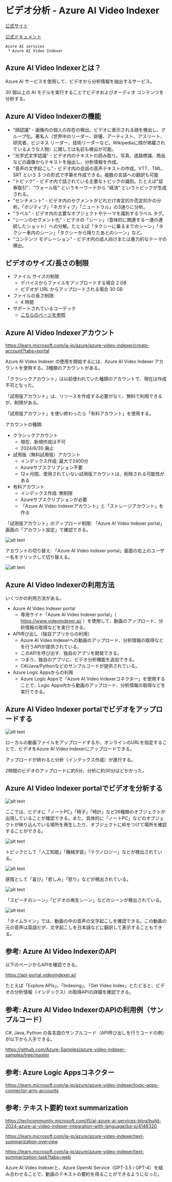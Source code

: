 # ビデオ分析 - Azure AI Video Indexer

[公式サイト](https://azure.microsoft.com/ja-jp/products/ai-video-indexer)

[公式ドキュメント](https://learn.microsoft.com/ja-jp/azure/azure-video-indexer/video-indexer-overview)

```
Azure AI services
 └ Azure AI Video Indexer
```
## Azure AI Video Indexerとは？

Azure AI サービスを使用して、ビデオから分析情報を抽出するサービス。

30 個以上の AI モデルを実行することでビデオおよびオーディオ コンテンツを分析する。

## Azure AI Video Indexerの機能

- "顔認識" - 画像内の個人の存在の検出。ビデオに表示される顔を検出し、グループ化。著名人（世界中のリーダー、俳優、アーティスト、アスリート、研究者、ビジネス リーダー、技術リーダーなど。Wikipediaに顔が掲載されているような人物）に関しては名前も検出が可能。
- "光学式文字認識" - ビデオ内のテキストの読み取り。写真、道路標識、商品などの画像からテキストを抽出し、分析情報を作成。
- "音声の文字起こし" - ビデオ内の会話の音声テキストの作成。VTT、TML、SRT という 3 つの形式で字幕を作成できる。複数の言語への翻訳も可能
- "トピック" - ビデオ内で話されている主要なトピックの識別。たとえば"証券取引"、"ウォール街" というキーワードから "経済" というトピックが生成される。
- "センチメント" - ビデオ内のセグメントがどれだけ肯定的か否定的かの分析。「ポジティブ」「ネガティブ」「ニュートラル」の3通りに分析。
- "ラベル" - ビデオ内の主要なオブジェクトやテーマを識別するラベル タグ。
- "シーンのセグメント化" - ビデオの「シーン」（意味的に関連する一連の連続したショット）への分解。たとえば「タクシーに乗るまでのシーン」「タクシー車内のシーン」「タクシーから降りたあとのシーン」など。
- "コンテンツ モデレーション" - ビデオ内の成人向けまたは暴力的なテーマの検出。

## ビデオのサイズ/長さの制限

- ファイル サイズの制限
  - デバイスからファイルをアップロードする場合 2 GB
  - ビデオが URL からアップロードされる場合 30 GB
- ファイルの長さ制限:
  - 4 時間
- サポートされているコーデック
  - [こちらのページを参照](https://learn.microsoft.com/ja-jp/azure/azure-video-indexer/avi-support-matrix#supported-input-video-codecs)

## Azure AI Video Indexerアカウント

https://learn.microsoft.com/ja-jp/azure/azure-video-indexer/create-account?tabs=portal

Azure AI Video Indexer の使用を開始するには、Azure AI Video Indexer アカウントを使用する。3種類のアカウントがある。

「クラシックアカウント」は以前使われていた種類のアカウントで、現在は作成不可となった。

「試用版アカウント」は、リソースを作成する必要がなく、無料で利用できるが、制限がある。

「試用版アカウント」を使い終わったら「有料アカウント」を使用する。

アカウントの種類:

- クラシックアカウント
  - 現在、新規作成は不可
  - 2024/6/30 廃止
- 試用版（無料試用版）アカウント
  - インデックス作成: 最大で2400分
  - Azureサブスクリプション不要
  - 12ヶ月間、使用されていない試用版アカウントは、削除される可能性がある
- 有料アカウント
  - インデックス作成: 無制限
  - Azureサブスクリプションが必要
  - 「Azure AI Video Indexerアカウント」と「ストレージアカウント」を作る

「試用版アカウント」のアップロード制限: 「Azure AI Video Indexer portal」画面の「アカウント設定」で確認できる。

![alt text](image-6.png)

アカウントの切り替え: 「Azure AI Video Indexer portal」画面の右上のユーザー名をクリックして切り替える。

![alt text](image-4.png)

## Azure AI Video Indexerの利用方法

いくつかの利用方法がある。

- Azure AI Video Indexer portal
  - 専用サイト「Azure AI Video Indexer portal」（ https://www.videoindexer.ai/ ）を使用して、動画のアップロード、分析情報の取得などを実行できる。
- API呼び出し（独自アプリからの利用）
  - Azure AI Video Indexerへの動画のアップロード、分析情報の取得などを行うAPIが提供されている。
  - このAPIを呼び出す、独自のアプリを開発できる。
  - つまり、独自のアプリに、ビデオ分析機能を追加できる。
  - C#/Java/Pythonなどのサンプルコードが提供されている。
- Azure Logic Appsからの利用
  - Azure Logic Appsで「Azure AI Video Indexerコネクター」を使用することで、Logic Apps内から動画のアップロード、分析情報の取得などを実行できる。


## Azure AI Video Indexer portalでビデオをアップロードする

![alt text](image-7.png)

ローカルの動画ファイルをアップロードするか、オンラインのURLを指定することで、ビデオをAzure AI Video Indexerにアップロードできる。

アップロードが終わると分析（インデックス作成）が進行する。

2時間のビデオのアップロードに約5分、分析に約30分ほどかかった。

## Azure AI Video Indexer portalでビデオを分析する

![alt text](image-8.png)

ここでは、ビデオに「ノートPC」「椅子」「時計」など26種類のオブジェクトが出現していることが確認できる。また、具体的に「ノートPC」などのオブジェクトが映り込んでいる場所を再生したり、オブジェクトに枠をつけて場所を確認することができる。

![alt text](image-9.png)

トピックとして「人工知能」「機械学習」「テクノロジー」などが検出されている。

![alt text](image-10.png)

感情として「喜び」「悲しみ」「怒り」などが検出されている。

![alt text](image-11.png)

「スピーチのシーン」「ビデオの再生シーン」などのシーンが検出されている。

![alt text](image-12.png)

「タイムライン」では、動画の中の音声の文字起こしを確認できる。この動画の元の音声は英語だが、文字起こしを日本語などに翻訳して表示することもできる。

## 参考: Azure AI Video IndexerのAPI

以下のページからAPIを確認できる。

https://api-portal.videoindexer.ai/

たとえば「Explore APIs」、「Indexing」、「Get Video Index」とたどると、ビデオの分析情報（インデックス）の取得APIの詳細を確認できる。

## 参考: Azure AI Video IndexerのAPIの利用例（サンプルコード）

C#, Java, Python の各言語のサンプルコード（API呼び出しを行うコードの例）が以下から入手できる。

https://github.com/Azure-Samples/azure-video-indexer-samples/tree/master

## 参考: Azure Logic Appsコネクター

https://learn.microsoft.com/ja-jp/azure/azure-video-indexer/logic-apps-connector-arm-accounts

## 参考: テキスト要約 text summarization

https://techcommunity.microsoft.com/t5/ai-azure-ai-services-blog/build-2024-azure-ai-video-indexer-integration-with-language/ba-p/4146320

https://learn.microsoft.com/ja-jp/azure/azure-video-indexer/text-summarization-overview

https://learn.microsoft.com/ja-jp/azure/azure-video-indexer/text-summarization-task?tabs=web

Azure AI Video Indexerと、Azure OpenAI Service（GPT-3.5 / GPT-4）を組み合わせることで、動画のテキストの要約を得ることができるようになった。



<!--

## クイックスタート

Azure AI Video Indexerを使用するための手順は「クイックスタート」のドキュメントで解説されている。

https://learn.microsoft.com/ja-jp/azure/azure-video-indexer/video-indexer-get-started


## 参考: Azure AI Visionの「Video Analysis」

[公式ドキュメント](https://learn.microsoft.com/ja-jp/azure/ai-services/computer-vision/intro-to-spatial-analysis-public-preview?tabs=sa)

```
Azure AI services
 └ Azure AI Vision (Computer Vision)
   └ Video Analysis
```
## Video Analysisでできること

### 空間分析

### ビデオ検索

-->
